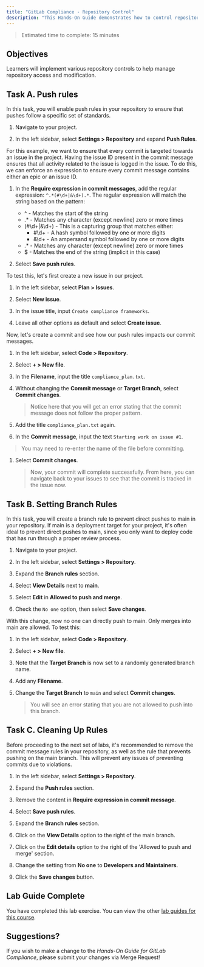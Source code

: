 ```yaml
---
title: "GitLab Compliance - Repository Control"
description: "This Hands-On Guide demonstrates how to control repository access and modification."
---
```


> Estimated time to complete: 15 minutes

## Objectives

Learners will implement various repository controls to help manage repository access and modification.

## Task A. Push rules

In this task, you will enable push rules in your repository to ensure that pushes follow a specific set of standards.

1. Navigate to your project.

1. In the left sidebar, select **Settings > Repository** and expand **Push Rules**.

For this example, we want to ensure that every commit is targeted towards an issue in the project. Having the issue ID present in the commit message ensures that all activity related to the issue is logged in the issue. To do this, we can enforce an expression to ensure every commit message contains either an epic or an issue ID.

1. In the **Require expression in commit messages**, add the regular expression: `^.*(#\d+|&\d+).*`. The regular expression will match the string based on the pattern: 

    - ^ - Matches the start of the string
    - .* - Matches any character (except newline) zero or more times
    - (#\d+|&\d+) - This is a capturing group that matches either:
        - #\d+ - A hash symbol followed by one or more digits
        - &\d+ - An ampersand symbol followed by one or more digits
    - .* - Matches any character (except newline) zero or more times
    - $ - Matches the end of the string (implicit in this case)

1. Select **Save push rules**.

To test this, let's first create a new issue in our project.

1. In the left sidebar, select **Plan > Issues**.

1. Select **New issue**.

1. In the issue title, input `Create compliance frameworks`. 

1. Leave all other options as default and select **Create issue**.

Now, let's create a commit and see how our push rules impacts our commit messages.

1. In the left sidebar, select **Code > Repository**.

1. Select **+ > New file**.

1. In the **Filename**, input the title `compliance_plan.txt`. 

1. Without changing the **Commit message** or **Target Branch**, select **Commit changes**.

    > Notice here that you will get an error stating that the commit message does not follow the proper pattern.

1. Add the title `compliance_plan.txt` again.

1. In the **Commit message**, input the text `Starting work on issue #1`.

> You may need to re-enter the name of the file before committing.

1. Select **Commit changes**. 

    > Now, your commit will complete successfully. From here, you can navigate back to your issues to see that the commit is tracked in the issue now.

## Task B. Setting Branch Rules

In this task, you will create a branch rule to prevent direct pushes to main in your repository. If main is a deployment target for your project, it's often ideal to prevent direct pushes to main, since you only want to deploy code that has run through a proper review process.

1. Navigate to your project.

1. In the left sidebar, select **Settings > Repository**.

1. Expand the **Branch rules** section.

1. Select **View Details** next to **main**.

1. Select **Edit** in **Allowed to push and merge**.

1. Check the `No one` option, then select **Save changes**.

With this change, now no one can directly push to main. Only merges into main are allowed. To test this:

1. In the left sidebar, select **Code > Repository**.

1. Select **+ > New file**.

1. Note that the **Target Branch** is now set to a randomly generated branch name.

1. Add any **Filename**.

1. Change the **Target Branch** to `main` and select **Commit changes**.

    > You will see an error stating that you are not allowed to push into this branch.

## Task C. Cleaning Up Rules

Before proceeding to the next set of labs, it's recommended to remove the commit message rules in your repository, as well as the rule that prevents pushing on the main branch. This will prevent any issues of preventing commits due to violations. 

1. In the left sidebar, select **Settings > Repository**.

1. Expand the **Push rules** section.

1. Remove the content in **Require expression in commit message**. 

1. Select **Save push rules**.

1. Expand the **Branch rules** section.

1. Click on the **View Details** option to the right of the main branch.

1. Click on the **Edit details** option to the right of the 'Allowed to push and merge' section.

1. Change the setting from **No one** to **Developers and Maintainers**.

1. Click the **Save changes** button.

## Lab Guide Complete

You have completed this lab exercise. You can view the other [lab guides for this course](/handbook/customer-success/professional-services-engineering/education-services/ilt-labs/gitlabcompliancehandson).

## Suggestions?

If you wish to make a change to the *Hands-On Guide for GitLab Compliance*, please submit your changes via Merge Request!
